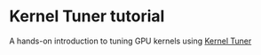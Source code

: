 # Kernel Tuner tutorial

A hands-on introduction to tuning GPU kernels using [Kernel Tuner](https://github.com/benvanwerkhoven/kernel_tuner)
